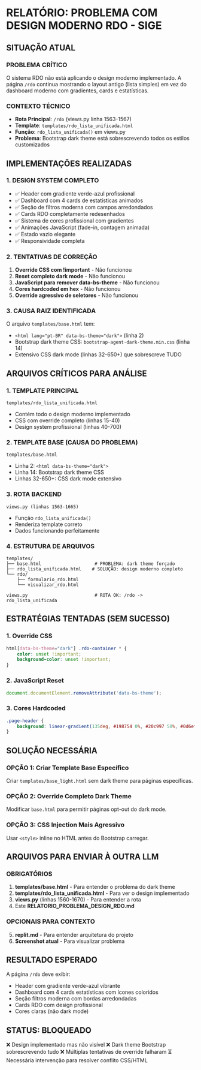 # RELATÓRIO: PROBLEMA COM DESIGN MODERNO RDO - SIGE

## SITUAÇÃO ATUAL

### PROBLEMA CRÍTICO
O sistema RDO não está aplicando o design moderno implementado. A página `/rdo` continua mostrando o layout antigo (lista simples) em vez do dashboard moderno com gradientes, cards e estatísticas.

### CONTEXTO TÉCNICO
- **Rota Principal**: `/rdo` (views.py linha 1563-1567)
- **Template**: `templates/rdo_lista_unificada.html`  
- **Função**: `rdo_lista_unificada()` em views.py
- **Problema**: Bootstrap dark theme está sobrescrevendo todos os estilos customizados

## IMPLEMENTAÇÕES REALIZADAS

### 1. DESIGN SYSTEM COMPLETO
- ✅ Header com gradiente verde-azul profissional
- ✅ Dashboard com 4 cards de estatísticas animados
- ✅ Seção de filtros moderna com campos arredondados
- ✅ Cards RDO completamente redesenhados
- ✅ Sistema de cores profissional com gradientes
- ✅ Animações JavaScript (fade-in, contagem animada)
- ✅ Estado vazio elegante
- ✅ Responsividade completa

### 2. TENTATIVAS DE CORREÇÃO
1. **Override CSS com !important** - Não funcionou
2. **Reset completo dark mode** - Não funcionou  
3. **JavaScript para remover data-bs-theme** - Não funcionou
4. **Cores hardcoded em hex** - Não funcionou
5. **Override agressivo de seletores** - Não funcionou

### 3. CAUSA RAIZ IDENTIFICADA
O arquivo `templates/base.html` tem:
- `<html lang="pt-BR" data-bs-theme="dark">` (linha 2)
- Bootstrap dark theme CSS: `bootstrap-agent-dark-theme.min.css` (linha 14)
- Extensivo CSS dark mode (linhas 32-650+) que sobrescreve TUDO

## ARQUIVOS CRÍTICOS PARA ANÁLISE

### 1. TEMPLATE PRINCIPAL
```
templates/rdo_lista_unificada.html
```
- Contém todo o design moderno implementado
- CSS com override completo (linhas 15-40)
- Design system profissional (linhas 40-700)

### 2. TEMPLATE BASE (CAUSA DO PROBLEMA)
```
templates/base.html
```
- Linha 2: `<html data-bs-theme="dark">`
- Linha 14: Bootstrap dark theme CSS
- Linhas 32-650+: CSS dark mode extensivo

### 3. ROTA BACKEND
```
views.py (linhas 1563-1665)
```
- Função `rdo_lista_unificada()` 
- Renderiza template correto
- Dados funcionando perfeitamente

### 4. ESTRUTURA DE ARQUIVOS
```
templates/
├── base.html                    # PROBLEMA: dark theme forçado
├── rdo_lista_unificada.html    # SOLUÇÃO: design moderno completo
└── rdo/
    ├── formulario_rdo.html
    └── visualizar_rdo.html

views.py                         # ROTA OK: /rdo -> rdo_lista_unificada
```

## ESTRATÉGIAS TENTADAS (SEM SUCESSO)

### 1. Override CSS
```css
html[data-bs-theme="dark"] .rdo-container * {
    color: unset !important;
    background-color: unset !important;
}
```

### 2. JavaScript Reset
```javascript
document.documentElement.removeAttribute('data-bs-theme');
```

### 3. Cores Hardcoded
```css
.page-header {
    background: linear-gradient(135deg, #198754 0%, #20c997 50%, #0d6efd 100%) !important;
}
```

## SOLUÇÃO NECESSÁRIA

### OPÇÃO 1: Criar Template Base Específico
Criar `templates/base_light.html` sem dark theme para páginas específicas.

### OPÇÃO 2: Override Completo Dark Theme
Modificar `base.html` para permitir páginas opt-out do dark mode.

### OPÇÃO 3: CSS Injection Mais Agressivo
Usar `<style>` inline no HTML antes do Bootstrap carregar.

## ARQUIVOS PARA ENVIAR À OUTRA LLM

### OBRIGATÓRIOS
1. **templates/base.html** - Para entender o problema do dark theme
2. **templates/rdo_lista_unificada.html** - Para ver o design implementado
3. **views.py** (linhas 1560-1670) - Para entender a rota
4. Este **RELATORIO_PROBLEMA_DESIGN_RDO.md**

### OPCIONAIS PARA CONTEXTO
5. **replit.md** - Para entender arquitetura do projeto
6. **Screenshot atual** - Para visualizar problema

## RESULTADO ESPERADO

A página `/rdo` deve exibir:
- Header com gradiente verde-azul vibrante
- Dashboard com 4 cards estatísticas com ícones coloridos
- Seção filtros moderna com bordas arredondadas  
- Cards RDO com design profissional
- Cores claras (não dark mode)

## STATUS: BLOQUEADO
❌ Design implementado mas não visível
❌ Dark theme Bootstrap sobrescrevendo tudo
❌ Múltiplas tentativas de override falharam
⏳ Necessária intervenção para resolver conflito CSS/HTML